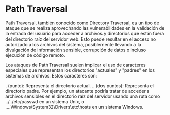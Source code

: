 
# Path Traversal

Path Traversal, también conocido como Directory Traversal, es un tipo de ataque que se realiza aprovechando las vulnerabilidades en la validación de la entrada del usuario para acceder a archivos y directorios que están fuera del directorio raíz del servidor web. Esto puede resultar en el acceso no autorizado a los archivos del sistema, posiblemente llevando a la divulgación de información sensible, corrupción de datos o incluso ejecución de código remoto.

Los ataques de Path Traversal suelen implicar el uso de caracteres especiales que representan los directorios "actuales" y "padres" en los sistemas de archivos. Estos caracteres son:

. (punto): Representa el directorio actual.
.. (dos puntos): Representa el directorio padre.
Por ejemplo, un atacante podría tratar de acceder a archivos sensibles en el directorio raíz del servidor usando una ruta como ../../etc/passwd en un sistema Unix, o ..\..\Windows\System32\Drivers\etc\hosts en un sistema Windows.

